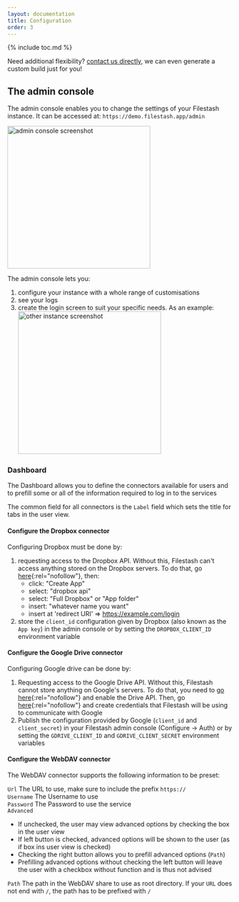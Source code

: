 ```yaml
---
layout: documentation
title: Configuration
order: 3
---
```


{% include toc.md %}

Need additional flexibility? [contact us directly](mailto:mickael@kerjean.me), we can even generate a custom build just for you!

## The admin console

The admin console enables you to change the settings of your Filestash instance. It can be accessed at: `https://demo.filestash.app/admin`

<img src="https://raw.githubusercontent.com/mickael-kerjean/filestash_images/master/screenshots/admin_console.png" alt="admin console screenshot" height="320"/>

The admin console lets you:
1. configure your instance with a whole range of customisations
2. see your logs
3. create the login screen to suit your specific needs. As an example: <img src="https://raw.githubusercontent.com/mickael-kerjean/filestash_images/master/screenshots/backend_example.png" alt="other instance screenshot" height="320"/>

### Dashboard
The Dashboard allows you to define the connectors available for users and to prefill some or all of the information required to log in to the services

The common field for all connectors is the `Label` field which sets the title for tabs in the user view.

#### Configure the Dropbox connector

Configuring Dropbox must be done by:
1. requesting access to the Dropbox API. Without this, Filestash can't access anything stored on the Dropbox servers. To do that, go [here](https://www.dropbox.com/developers/apps/){:rel="nofollow"}, then:
   - click: "Create App"
   - select: "dropbox api"
   - select: "Full Dropbox" or "App folder"
   - insert: "whatever name you want"
   - insert at 'redirect URI' => https://example.com/login
2. store the `client_id` configuration given by Dropbox (also known as the `App key`) in the admin console or by setting the `DROPBOX_CLIENT_ID` environment variable

#### Configure the Google Drive connector

Configuring Google drive can be done by:
1. Requesting access to the Google Drive API. Without this, Filestash cannot store anything on Google's servers. To do that, you need to [go here](https://console.developers.google.com/apis/api/drive.googleapis.com/overview){:rel="nofollow"} and enable the Drive API. Then, go [here](https://console.developers.google.com/apis/credentials/oauthclient){:rel="nofollow"} and create credentials that Filestash will be using to communicate with Google
2. Publish the configuration provided by Google (`client_id` and `client_secret`) in your Filestash admin console (Configure -> Auth) or by setting the `GDRIVE_CLIENT_ID` and `GDRIVE_CLIENT_SECRET` environment variables

#### Configure the WebDAV connector
The WebDAV connector supports the following information to be preset:

`Url` The URL to use, make sure to include the prefix `https://`<br>
`Username` The Username to use<br>
`Password` The Password to use the service<br>
`Advanced` <br>
- If unchecked, the user may view advanced options by checking the box in the user view
- If left button is checked, advanced options will be shown to the user (as if box ins user view is checked)
- Checking the right button allows you to prefill advanced options (`Path`)
- Prefilling advanced options without checking the left button will leave the user with a checkbox without function and is thus not advised

`Path` The path in the WebDAV share to use as root directory. If your `URL` does not end with `/`, the path has to be prefixed with `/`
